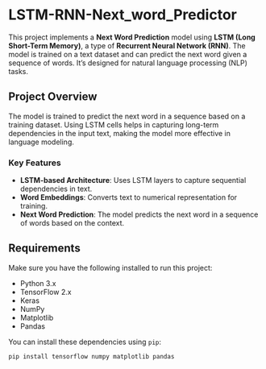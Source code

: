 # LSTM-RNN-Next_word_Predictor

This project implements a **Next Word Prediction** model using **LSTM (Long Short-Term Memory)**, a type of **Recurrent Neural Network (RNN)**. The model is trained on a text dataset and can predict the next word given a sequence of words. It’s designed for natural language processing (NLP) tasks.

## Project Overview

The model is trained to predict the next word in a sequence based on a training dataset. Using LSTM cells helps in capturing long-term dependencies in the input text, making the model more effective in language modeling.

### Key Features
- **LSTM-based Architecture**: Uses LSTM layers to capture sequential dependencies in text.
- **Word Embeddings**: Converts text to numerical representation for training.
- **Next Word Prediction**: The model predicts the next word in a sequence of words based on the context.

## Requirements

Make sure you have the following installed to run this project:

- Python 3.x
- TensorFlow 2.x
- Keras
- NumPy
- Matplotlib
- Pandas

You can install these dependencies using `pip`:

```bash
pip install tensorflow numpy matplotlib pandas
